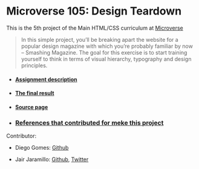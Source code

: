 # Microverse 105: Design Teardown

This is the 5th project of the Main HTML/CSS curriculum at [Microverse](https://www.microverse.org)

>In this simple project, you’ll be breaking apart the website for a popular design magazine with which you’re probably familiar by now – Smashing Magazine. The goal for this exercise is to start training yourself to think in terms of visual hierarchy, typography and design principles.

* #### [Assignment description](https://www.theodinproject.com/courses/html5-and-css3/lessons/design-teardown)
* #### [The final result](https://jairjaramillo.github.io/Microverse-105-Design-Teardown/)
* #### [Source page](http://smashingmagazine.com)

* ### [References that contributed for meke this project](https://medium.com/code-prestige/animações-com-css-é-mais-fácil-do-que-você-imagina-4577767c2185)
Contributor:

* Diego Gomes: [Github](https://github.com/digomes87)

* Jair Jaramillo: [Github](https://github.com/jairjaramillo), [Twitter](https://twitter.com/jairjy)


<!--
Code review by:

* Pending: [Github](https://github.com/reviewer) -->

